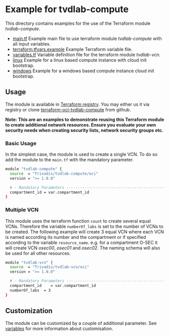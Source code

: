 # Example for tvdlab-compute

This directory contains examples for the use of the Terraform module *tvdlab-compute*.

* [main.tf](./main.tf) Example main file to use terraform module *tvdlab-compute* with all input variables.
* [terraform.tfvars.example](./terraform.tfvars.example) Example Terraform variable file.
* [variables.tf](./variables.tf) Variable definition file for the terraform module *tvdlab-vcn*.
* [linux](linux) Example for a linux based compute instance with cloud init bootstrap.
* [windows](windows) Example for a windows based compute instance cloud init bootstrap.

## Usage

The module is available in [Terraform registry](https://registry.terraform.io/modules/Trivadis/tvdlab-compute/oci/latest). You may either us it via registry or clone [terraform-oci-tvdlab-compute](https://github.com/Trivadis/terraform-oci-tvdlab-compute) from github.

__Note: This are an examples to demonstrate reusing this Terraform module to create additional network resources. Ensure you evaluate your own security needs when creating security lists, network security groups etc.__

### Basic Usage

In the simplest case, the module is used to create a single VCN. To do so add the module to the `main.tf` with the mandatory parameter.

```bash
module "tvdlab-compute" {
  source  = "Trivadis/tvdlab-compute/oci"
  version = ">= 1.0.0"

  # - Mandatory Parameters --------------------------------------------------
  compartment_id = var.compartment_id
}
```

### Multiple VCN

This module uses the terraform function `count` to create several equal VCNs. Therefore the variable `numberOf_labs` is set to the number of VCNs to be created. The following example will create 3 equal VCN where each VCN is named according its number and the compartment or if specified according to the variable `resource_name`. e.g. for a compartment O-SEC it will create VCN *osec00*, *osec01* and *osec02*. The naming schema will also be used for all other resources.

```bash
module "tvdlab-vcn" {
  source  = "Trivadis/tvdlab-vcn/oci"
  version = ">= 1.0.0"

  # - Mandatory Parameters --------------------------------------------------
  compartment_id    = var.compartment_id
  numberOf_labs  = 3
}
```

## Customization

The module can be customized by a couple of additional parameter. See [variables](./doc/variables.md) for more information about customisation.
